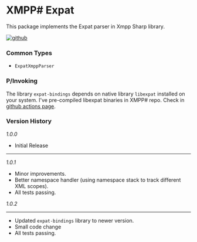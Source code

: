 # XMPP# Expat
This package implements the Expat parser in Xmpp Sharp library.

[![github](https://img.shields.io/badge/XMPP%23_%20Expat-ffe000?style=flat-square&logo=github&label=Github)](https://github.com/nathan130200/XmppSharp)

### Common Types
- `ExpatXmppParser`

### P/Invoking
The library `expat-bindings` depends on native library `libexpat` installed on your system. I've pre-compiled libexpat binaries in XMPP# repo. Check in [github actions page](https://github.com/nathan130200/XmppSharp/actions/workflows/vcpkg.yml).

### Version History

*1.0.0*

- Initial Release

___

*1.0.1*

- Minor improvements.
- Better namespace handler (using namespace stack to track different XML scopes).
- All tests passing.

*1.0.2*
___

- Updated `expat-bindings` library to newer version.
- Small code change
- All tests passing.